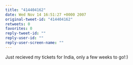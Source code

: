 ```yaml
---
title: "414404162"
date: Wed Nov 14 16:51:27 +0000 2007
original-tweet-id: "414404162"
retweets: 0
favorites: 0
reply-tweet-id: ""
reply-user-id: ""
reply-user-screen-name: ""
---
```

Just recieved my tickets for India, only a few weeks to go!:)
